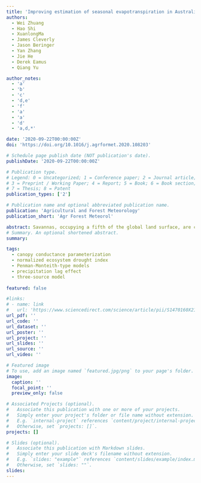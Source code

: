 ```yaml
---
title: 'Improving estimation of seasonal evapotranspiration in Australian tropical savannas using a Flexible Drought Index'
authors:
  - Wei Zhuang
  - Hao Shi
  - XuanlongMa
  - James Cleverly
  - Jason Beringer
  - Yan Zhang
  - Jie He
  - Derek Eamus
  - Qiang Yu

author_notes:
  - 'a'
  - 'b'
  - 'c'
  - 'd,e'
  - 'f'
  - 'a'
  - 'a'
  - 'd'
  - 'a,d,*'

date: '2020-09-22T00:00:00Z'
doi: 'https://doi.org/10.1016/j.agrformet.2020.108203'

# Schedule page publish date (NOT publication's date).
publishDate: '2020-09-22T00:00:00Z'

# Publication type.
# Legend: 0 = Uncategorized; 1 = Conference paper; 2 = Journal article;
# 3 = Preprint / Working Paper; 4 = Report; 5 = Book; 6 = Book section;
# 7 = Thesis; 8 = Patent
publication_types: ['2']

# Publication name and optional abbreviated publication name.
publication: 'Agricultural and Forest Meteorology'
publication_short: 'Agr Forest Meteorol'

abstract: Savannas, occupying a fifth of the global land surface, are characterized by the coexistence of trees and grasses. Accurate estimation of savanna evapotranspiration (ET) is vital for understanding the regional and global water balance and its feedback to climate. However, the overlapping phenology and different water-use patterns of trees and grasses constitute a major challenge for modeling efforts. To estimate savanna ET, we used a three-source ET model, partitioning ET among soil, trees, and grasses. To represent legacy effects of precipitation on ecosystem water use, the Normalized Ecosystem Drought Index (NEDI, i.e. a function of precipitation and potential evapotranspiration) was included to limit canopy conductances in the model and also in two other classic two-layer models (Shuttleworth-Wallace model and Penman-Monteith-Leuning model). The results of our model and the other models were tested and compared using tower-based eddy covariance flux data collected at six sites (including four savanna sites, one pasture site, and one grassland site) along a precipitation gradient in northern Australia, together with satellite-derived leaf area index, which was partitioned to represent the canopy dynamics of trees and grasses. Inclusion of NEDI significantly reduced seasonal biases in ET estimation results for all models compared with observations at savanna sites (fitted slopes were closer to unity by 0.08–0.10, R2 increased by 0.03–0.04, and RMSE decreased by 0.07–0.09 mm d−1). The three-source model provides insights into simulation of water fluxes over vegetated areas of complex composition. Our work makes a contribution to savanna research by determining a flexible indicator defining the seasonal water availability limitation on savanna ET. The inclusion of NEDI in ET models could guide future research on modeling ecosystem water and carbon fluxes in response to seasonal droughts.
# Summary. An optional shortened abstract.
summary: 

tags:
  - canopy conductance parameterization
  - normalized ecosystem drought index
  - Penman-Monteith-type models
  - precipitation lag effect
  - three-source model
  
featured: false

#links:
# - name: link
#   url: 'https://www.sciencedirect.com/science/article/pii/S1470160X21006658'
url_pdf: ''
url_code: ''
url_dataset: ''
url_poster: ''
url_project: ''
url_slides: ''
url_source: ''
url_video: ''

# Featured image
# To use, add an image named `featured.jpg/png` to your page's folder.
image:
  caption: ''
  focal_point: ''
  preview_only: false

# Associated Projects (optional).
#   Associate this publication with one or more of your projects.
#   Simply enter your project's folder or file name without extension.
#   E.g. `internal-project` references `content/project/internal-project/index.md`.
#   Otherwise, set `projects: []`.
projects: []

# Slides (optional).
#   Associate this publication with Markdown slides.
#   Simply enter your slide deck's filename without extension.
#   E.g. `slides: "example"` references `content/slides/example/index.md`.
#   Otherwise, set `slides: ""`.
slides:
---
```


